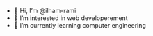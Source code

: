 - 👋 Hi, I’m @ilham-rami
- 👀 I’m interested in web developerement
- 🌱 I’m currently learning computer engineering

